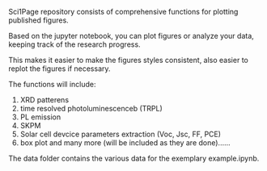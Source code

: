 Sci1Page repository consists of comprehensive functions for plotting published figures.

Based on the jupyter notebook, you can plot figures or analyze your data, keeping track of the research progress.

This makes it easier to make the figures styles consistent, also easier to replot the figures if necessary.

The functions will include:

1. XRD patterens
2. time resolved photoluminescenceb (TRPL)
3. PL emission
4. SKPM
5. Solar cell devcice parameters extraction (Voc, Jsc, FF, PCE)
6. box plot
and many more (will be included as they are done)......

The data folder contains the various data for the exemplary example.ipynb.